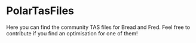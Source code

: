 # PolarTasFiles
Here you can find the community TAS files for Bread and Fred. Feel free to contribute if you find an optimisation for one of them!
